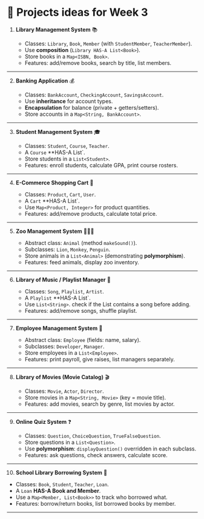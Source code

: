# 📝 Projects ideas for Week 3

1. **Library Management System** 📚

    * Classes: `Library`, `Book`, `Member` (with `StudentMember`, `TeacherMember`).
    * Use **composition** (`Library HAS-A List<Book>`).
    * Store books in a `Map<ISBN, Book>`.
    * Features: add/remove books, search by title, list members.

---

2. **Banking Application** 💰

    * Classes: `BankAccount`, `CheckingAccount`, `SavingsAccount`.
    * Use **inheritance** for account types.
    * **Encapsulation** for balance (private + getters/setters).
    * Store accounts in a `Map<String, BankAccount>`.

---

3. **Student Management System** 🎓

    * Classes: `Student`, `Course`, `Teacher`.
    * A `Course` **HAS-A List<Student>`.
    * Store students in a `List<Student>`.
    * Features: enroll students, calculate GPA, print course rosters.

---

4. **E-Commerce Shopping Cart** 🛒

    * Classes: `Product`, `Cart`, `User`.
    * A `Cart` **HAS-A List<Product>`.
    * Use `Map<Product, Integer>` for product quantities.
    * Features: add/remove products, calculate total price.

---

5. **Zoo Management System** 🦁🐒🐧

    * Abstract class: `Animal` (method `makeSound()`).
    * Subclasses: `Lion`, `Monkey`, `Penguin`.
    * Store animals in a `List<Animal>` (demonstrating **polymorphism**).
    * Features: feed animals, display zoo inventory.

---

6. **Library of Music / Playlist Manager** 🎵

    * Classes: `Song`, `Playlist`, `Artist`.
    * A `Playlist` **HAS-A List<Song>`.
    * Use `List<String>`. check if the List contains a song before adding.
    * Features: add/remove songs, shuffle playlist.

---

7. **Employee Management System** 🏢

    * Abstract class: `Employee` (fields: name, salary).
    * Subclasses: `Developer`, `Manager`.
    * Store employees in a `List<Employee>`.
    * Features: print payroll, give raises, list managers separately.

---

8. **Library of Movies (Movie Catalog)** 🎬

    * Classes: `Movie`, `Actor`, `Director`.
    * Store movies in a `Map<String, Movie>` (key = movie title).
    * Features: add movies, search by genre, list movies by actor.

---

9. **Online Quiz System** ❓

    * Classes: `Question`, `ChoiceQuestion`, `TrueFalseQuestion`.
    * Store questions in a `List<Question>`.
    * Use **polymorphism**: `displayQuestion()` overridden in each subclass.
    * Features: ask questions, check answers, calculate score.

---

10. **School Library Borrowing System** 🏫

* Classes: `Book`, `Student`, `Teacher`, `Loan`.
* A `Loan` **HAS-A Book and Member**.
* Use a `Map<Member, List<Book>>` to track who borrowed what.
* Features: borrow/return books, list borrowed books by member.

---


